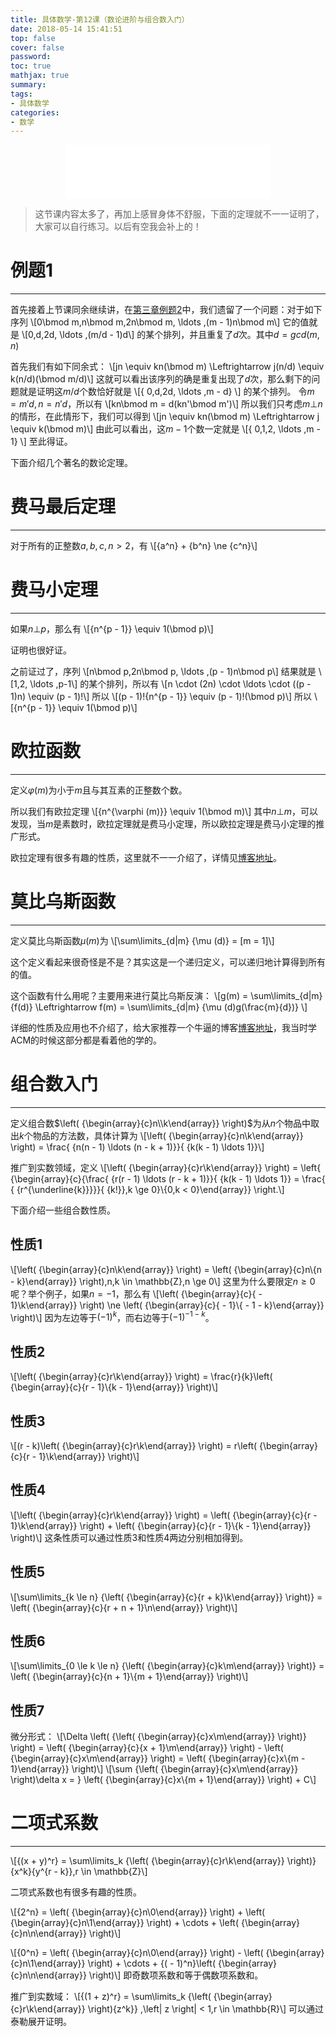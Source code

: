 ```yaml
---
title: 具体数学-第12课（数论进阶与组合数入门）
date: 2018-05-14 15:41:51
top: false
cover: false
password:
toc: true
mathjax: true
summary:
tags:
- 具体数学
categories:
- 数学
---
```


<div align="middle"><iframe frameborder="no" border="0" marginwidth="0" marginheight="0" width=330 height=86 src="//music.163.com/outchain/player?type=2&id=554191378&auto=1&height=66"></iframe></div>

> 这节课内容太多了，再加上感冒身体不舒服，下面的定理就不一一证明了，大家可以自行练习。以后有空我会补上的！

# 例题1
---
首先接着上节课同余继续讲，在[第三章例题2](http://godweiyang.com/2018/04/23/concrete-math-9/)中，我们遗留了一个问题：对于如下序列
\\[0\bmod m,n\bmod m,2n\bmod m, \ldots ,(m - 1)n\bmod m\\]
它的值就是
\\[0,d,2d, \ldots ,(m/d - 1)d\\]
的某个排列，并且重复了$d$次。其中$d = gcd(m, n)$

首先我们有如下同余式：
\\[jn \equiv kn(\bmod m) \Leftrightarrow j(n/d) \equiv k(n/d)(\bmod m/d)\\]
这就可以看出该序列的确是重复出现了$d$次，那么剩下的问题就是证明这$m/d$个数恰好就是
\\[\{ 0,d,2d, \ldots ,m - d\} \\]
的某个排列。
令$m = m'd,n = n'd$，所以有
\\[kn\bmod m = d(kn'\bmod m')\\]
所以我们只考虑$m \bot n$的情形，在此情形下，我们可以得到
\\[jn \equiv kn(\bmod m) \Leftrightarrow j \equiv k(\bmod m)\\]
由此可以看出，这$m-1$个数一定就是
\\[\{ 0,1,2, \ldots ,m - 1\} \\]
至此得证。

下面介绍几个著名的数论定理。

# 费马最后定理
---
对于所有的正整数$a,b,c,n>2$，有
\\[{a^n} + {b^n} \ne {c^n}\\]

# 费马小定理
---
如果$n \bot p$，那么有
\\[{n^{p - 1}} \equiv 1(\bmod p)\\]

证明也很好证。

之前证过了，序列
\\[n\bmod p,2n\bmod p, \ldots ,(p - 1)n\bmod p\\]
结果就是
\\[1,2, \ldots ,p-1\\]
的某个排列，所以有
\\[n \cdot (2n) \cdot  \ldots  \cdot ((p - 1)n) \equiv (p - 1)!\\]
所以
\\[(p - 1)!{n^{p - 1}} \equiv (p - 1)!(\bmod p)\\]
所以
\\[{n^{p - 1}} \equiv 1(\bmod p)\\]

# 欧拉函数
---
定义$\varphi (m)$为小于$m$且与其互素的正整数个数。

所以我们有欧拉定理
\\[{n^{\varphi (m)}} \equiv 1(\bmod m)\\]
其中$n \bot m$，可以发现，当$m$是素数时，欧拉定理就是费马小定理，所以欧拉定理是费马小定理的推广形式。

欧拉定理有很多有趣的性质，这里就不一一介绍了，详情见[博客地址](https://blog.csdn.net/howe_young/article/details/50282775)。

# 莫比乌斯函数
---
定义莫比乌斯函数$\mu (m)$为
\\[\sum\limits_{d|m} {\mu (d)}  = [m = 1]\\]

这个定义看起来很奇怪是不是？其实这是一个递归定义，可以递归地计算得到所有的值。

这个函数有什么用呢？主要用来进行莫比乌斯反演：
\\[g(m) = \sum\limits_{d|m} {f(d)}  \Leftrightarrow f(m) = \sum\limits_{d|m} {\mu (d)g(\frac{m}{d})} \\]

详细的性质及应用也不介绍了，给大家推荐一个牛逼的博客[博客地址](https://blog.csdn.net/acdreamers/article/details/8542292)，我当时学ACM的时候这部分都是看着他的学的。

# 组合数入门
---
定义组合数$\left( {\begin{array}{c}n\\k\end{array}} \right)$为从$n$个物品中取出$k$个物品的方法数，具体计算为
\\[\left( {\begin{array}{c}n\\k\end{array}} \right) = \frac{ {n(n - 1) \ldots (n - k + 1)}}{ {k(k - 1) \ldots 1}}\\]

推广到实数领域，定义
\\[\left( {\begin{array}{c}r\\k\end{array}} \right) = \left\{ {\begin{array}{c}{\frac{ {r(r - 1) \ldots (r - k + 1)}}{ {k(k - 1) \ldots 1}} = \frac{ { {r^{\underline{k}}}}}{ {k!}},k \ge 0}\\{0,k < 0}\end{array}} \right.\\]

下面介绍一些组合数性质。
## 性质1
\\[\left( {\begin{array}{c}n\\k\end{array}} \right) = \left( {\begin{array}{c}n\\{n - k}\end{array}} \right),n,k \in \mathbb{Z},n \ge 0\\]
这里为什么要限定$n \ge 0$呢？举个例子，如果$n = -1$，那么有
\\[\left( {\begin{array}{c}{ - 1}\\k\end{array}} \right) \ne \left( {\begin{array}{c}{ - 1}\\{ - 1 - k}\end{array}} \right)\\]
因为左边等于${( - 1)^k}$，而右边等于${( - 1)^{-1-k}}$。

## 性质2
\\[\left( {\begin{array}{c}r\\k\end{array}} \right) = \frac{r}{k}\left( {\begin{array}{c}{r - 1}\\{k - 1}\end{array}} \right)\\]

## 性质3
\\[(r - k)\left( {\begin{array}{c}r\\k\end{array}} \right) = r\left( {\begin{array}{c}{r - 1}\\k\end{array}} \right)\\]

## 性质4
\\[\left( {\begin{array}{c}r\\k\end{array}} \right) = \left( {\begin{array}{c}{r - 1}\\k\end{array}} \right) + \left( {\begin{array}{c}{r - 1}\\{k - 1}\end{array}} \right)\\]
这条性质可以通过性质3和性质4两边分别相加得到。

## 性质5
\\[\sum\limits_{k \le n} {\left( {\begin{array}{c}{r + k}\\k\end{array}} \right)}  = \left( {\begin{array}{c}{r + n + 1}\\n\end{array}} \right)\\]

## 性质6
\\[\sum\limits_{0 \le k \le n} {\left( {\begin{array}{c}k\\m\end{array}} \right)}  = \left( {\begin{array}{c}{n + 1}\\{m + 1}\end{array}} \right)\\]

## 性质7
微分形式：
\\[\Delta \left( {\left( {\begin{array}{c}x\\m\end{array}} \right)} \right) = \left( {\begin{array}{c}{x + 1}\\m\end{array}} \right) - \left( {\begin{array}{c}x\\m\end{array}} \right) = \left( {\begin{array}{c}x\\{m - 1}\end{array}} \right)\\]
\\[\sum {\left( {\begin{array}{c}x\\m\end{array}} \right)\delta x = } \left( {\begin{array}{c}x\\{m + 1}\end{array}} \right) + C\\]

# 二项式系数
---
\\[{(x + y)^r} = \sum\limits_k {\left( {\begin{array}{c}r\\k\end{array}} \right)} {x^k}{y^{r - k}},r \in \mathbb{Z}\\]

二项式系数也有很多有趣的性质。

\\[{2^n} = \left( {\begin{array}{c}n\\0\end{array}} \right) + \left( {\begin{array}{c}n\\1\end{array}} \right) +  \cdots  + \left( {\begin{array}{c}n\\n\end{array}} \right)\\]

\\[{0^n} = \left( {\begin{array}{c}n\\0\end{array}} \right) - \left( {\begin{array}{c}n\\1\end{array}} \right) +  \cdots  + {( - 1)^n}\left( {\begin{array}{c}n\\n\end{array}} \right)\\]
即奇数项系数和等于偶数项系数和。

推广到实数域：
\\[{(1 + z)^r} = \sum\limits_k {\left( {\begin{array}{c}r\\k\end{array}} \right){z^k}} ,\left| z \right| < 1,r \in \mathbb{R}\\]
可以通过泰勒展开证明。

